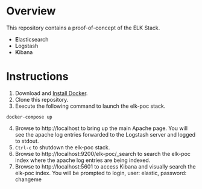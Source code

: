 # Overview
This repository contains a proof-of-concept of the ELK Stack.  
- **E**lasticsearch
- **L**ogstash
- **K**ibana

# Instructions
1. Download and [Install Docker](https://docs.docker.com/engine/installation/).
2. Clone this repository.
3. Execute the following command to launch the elk-poc stack.
```
docker-compose up
```
4. Browse to http://localhost to bring up the main Apache page.  You will see the apache log entries forwarded to the Logstash server and logged to stdout.
5. `Ctrl-c` to shutdown the elk-poc stack.
6. Browse to http://localhost:9200/elk-poc/_search to search the elk-poc index where the apache log entries are being indexed. 
7. Browse to http://localhost:5601 to access Kibana and visually search the elk-poc index.  You will be prompted to login, user: elastic, password: changeme

